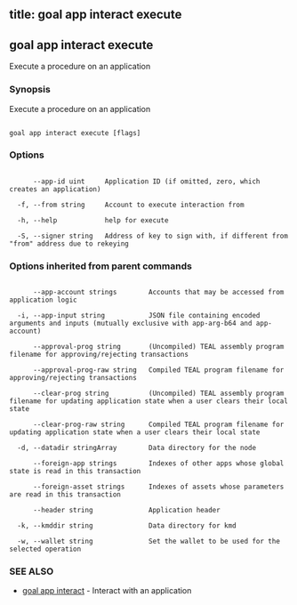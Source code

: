 title: goal app interact execute
---
## goal app interact execute



Execute a procedure on an application



### Synopsis



Execute a procedure on an application



```

goal app interact execute [flags]

```



### Options



```

      --app-id uint     Application ID (if omitted, zero, which creates an application)

  -f, --from string     Account to execute interaction from

  -h, --help            help for execute

  -S, --signer string   Address of key to sign with, if different from "from" address due to rekeying

```



### Options inherited from parent commands



```

      --app-account strings        Accounts that may be accessed from application logic

  -i, --app-input string           JSON file containing encoded arguments and inputs (mutually exclusive with app-arg-b64 and app-account)

      --approval-prog string       (Uncompiled) TEAL assembly program filename for approving/rejecting transactions

      --approval-prog-raw string   Compiled TEAL program filename for approving/rejecting transactions

      --clear-prog string          (Uncompiled) TEAL assembly program filename for updating application state when a user clears their local state

      --clear-prog-raw string      Compiled TEAL program filename for updating application state when a user clears their local state

  -d, --datadir stringArray        Data directory for the node

      --foreign-app strings        Indexes of other apps whose global state is read in this transaction

      --foreign-asset strings      Indexes of assets whose parameters are read in this transaction

      --header string              Application header

  -k, --kmddir string              Data directory for kmd

  -w, --wallet string              Set the wallet to be used for the selected operation

```



### SEE ALSO



* [goal app interact](../../interact/interact/)	 - Interact with an application



